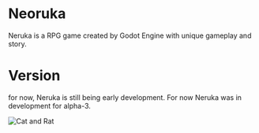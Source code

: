 # Neoruka
Neruka is a RPG game created by Godot Engine with unique gameplay and story.

# Version
for now, Neruka is still being early development. For now Neruka was in development for alpha-3.

![Cat and Rat](https://github.com/deerformera/Neruka/blob/main/cat-n-rat.png)
